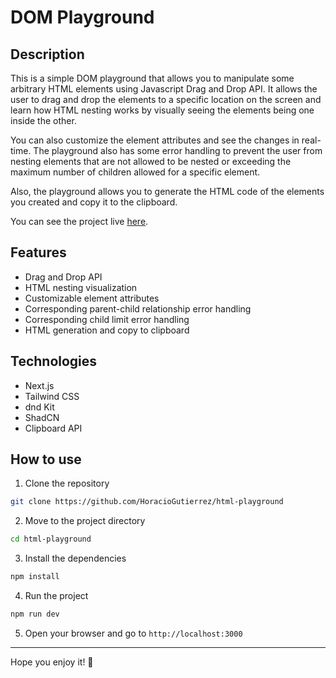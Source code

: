 # DOM Playground

## Description
This is a simple DOM playground that allows you to manipulate some arbitrary HTML elements using Javascript Drag and Drop API. It allows the user to drag and drop the elements to a specific location on the screen and learn how HTML nesting works by visually seeing the elements being one inside the other. 

You can also customize the element attributes and see the changes in real-time. The playground also has some error handling to prevent the user from nesting elements that are not allowed to be nested or exceeding the maximum number of children allowed for a specific element.

Also, the playground allows you to generate the HTML code of the elements you created and copy it to the clipboard.

You can see the project live [here](https://html-dom-playground.vercel.app/).

## Features
- Drag and Drop API
- HTML nesting visualization
- Customizable element attributes
- Corresponding parent-child relationship error handling
- Corresponding child limit error handling
- HTML generation and copy to clipboard

## Technologies

- Next.js
- Tailwind CSS
- dnd Kit
- ShadCN
- Clipboard API

## How to use

1. Clone the repository
```bash
git clone https://github.com/HoracioGutierrez/html-playground
```

2. Move to the project directory
```bash
cd html-playground
```

3. Install the dependencies
```bash
npm install
```

4. Run the project
```bash
npm run dev
```

5. Open your browser and go to `http://localhost:3000`

<hr>
Hope you enjoy it! 🚀